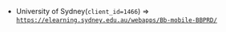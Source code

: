  - University of Sydney(`client_id=1466`) => [`https://elearning.sydney.edu.au/webapps/Bb-mobile-BBPRD/`](https://elearning.sydney.edu.au/webapps/Bb-mobile-BBPRD/)
